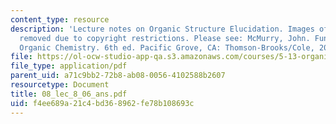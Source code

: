 ```yaml
---
content_type: resource
description: 'Lecture notes on Organic Structure Elucidation. Images of NMR graphs
  removed due to copyright restrictions. Please see: McMurry, John. Fundamentals of
  Organic Chemistry. 6th ed. Pacific Grove, CA: Thomson-Brooks/Cole, 2007. ISBN: 0495012033.'
file: https://ol-ocw-studio-app-qa.s3.amazonaws.com/courses/5-13-organic-chemistry-ii-fall-2006/f4ee689a21c4bd368962fe78b108693c_08_lec_8_06_ans.pdf
file_type: application/pdf
parent_uid: a71c9bb2-72b8-ab08-0056-4102588b2607
resourcetype: Document
title: 08_lec_8_06_ans.pdf
uid: f4ee689a-21c4-bd36-8962-fe78b108693c
---
```

